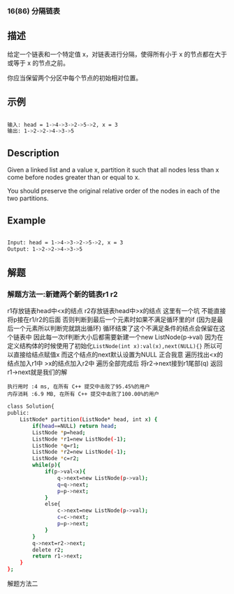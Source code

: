 ### 16(86) 分隔链表

## 描述

给定一个链表和一个特定值 x，对链表进行分隔，使得所有小于 x 的节点都在大于或等于 x 的节点之前。

你应当保留两个分区中每个节点的初始相对位置。

## 示例
```bash

输入: head = 1->4->3->2->5->2, x = 3
输出: 1->2->2->4->3->5

```

## Description

Given a linked list and a value x, partition it such that all nodes less than x come before nodes greater than or equal to x.

You should preserve the original relative order of the nodes in each of the two partitions.

## Example
```bash

Input: head = 1->4->3->2->5->2, x = 3
Output: 1->2->2->4->3->5

```

## 解题
### 解题方法一:新建两个新的链表r1 r2 
r1存放链表head中<x的结点 r2存放链表head中>x的结点
这里有一个坑 不能直接将p接在r1/r2的后面 否则判断到最后一个元素时如果不满足循环里的if (因为是最后一个元素所以判断完就跳出循环) 循环结束了这个不满足条件的结点会保留在这个链表中
因此每一次if判断大小后都需要新建一个new ListNode(p->val) 因为在定义结构体的时候使用了初始化`ListNode(int x):val(x),next(NULL){}` 所以可以直接给结点赋值x 而这个结点的next默认设置为NULL 正合我意
遍历找出<x的结点加入r1中 >x的结点加入r2中
遍历全部完成后 将r2->next接到r1尾部(q) 返回r1->next就是我们的解
```
执行用时 :4 ms, 在所有 C++ 提交中击败了95.45%的用户
内存消耗 :6.9 MB, 在所有 C++ 提交中击败了100.00%的用户
```
```bash
class Solution{
public:
    ListNode* partition(ListNode* head, int x) {
        if(head==NULL) return head;
        ListNode *p=head;
        ListNode *r1=new ListNode(-1);
        ListNode *q=r1;
        ListNode *r2=new ListNode(-1);
        ListNode *c=r2;
        while(p){
            if(p->val<x){
                q->next=new ListNode(p->val);
                q=q->next;
                p=p->next;
            }
            else{
                c->next=new ListNode(p->val);
                c=c->next;
                p=p->next;
            }
        }
        q->next=r2->next;
        delete r2;
        return r1->next;
    }
};
```

解题方法二